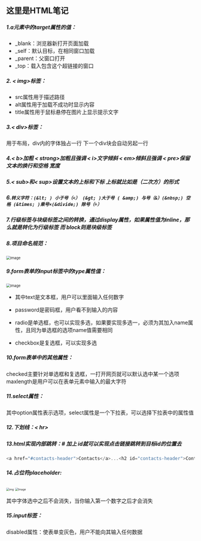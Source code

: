 ## 这里是HTML笔记

##### 1.a元素中的target属性的值：

- _blank：浏览器新打开页面加载
- _self：默认目标，在相同窗口加载
- _parent：父窗口打开
- _top：载入包含这个超链接的窗口



##### 2.  < img>标签：

- src属性用于描述路径
- alt属性用于加载不成功时显示内容
- title属性用于鼠标悬停在图片上显示提示文字



##### 3.< div>标签：

用于布局，div内的字体独占一行 下一个div块会自动另起一行



##### 4.< b>加粗 < strong>加粗且强调 < i>文字倾斜 < em>倾斜且强调 < pre>保留文本的换行和空格 宽度



##### 5.< sub>和< sup>设置文本的上标和下标 上标就比如是（二次方）的形式



##### 6.`转义字符：(&lt; ) 小于号（<） (&gt; )大于号 ( &amp;) 与号（&）(&nbsp;) 空格 (&times; )乘号×(&divide;) 除号（÷）`



##### 7.行级标签与块级标签之间的转换，通过display属性，如果属性值为inline，那么就是转化为行级标签 而 block则是块级标签



##### 8.项目命名规范：

<img src="C:\Users\gjm\AppData\Local\Temp\Image.png" alt="Image" style="zoom: 67%;" />



##### 9.form表单的input标签中的type属性值：

<img src="C:\Users\gjm\AppData\Local\Temp\Image.png" alt="Image" style="zoom: 67%;" />

- 其中text是文本框，用户可以里面输入任何数字

- password是密码框，用户看不到输入的内容

- radio是单选框，也可以实现多选，如果要实现多选一，必须为其加入name属性，且同为单选框的选项name值需要相同

- checkbox是复选框，可以实现多选



##### 10.form表单中的其他属性：

checked主要针对单选框和复选框，一打开网页就可以默认选中某一个选项maxlength是用户可以在表单元素中输入的最大字符



##### 11.select属性：

其中option属性表示选项，select属性是一个下拉表，可以选择下拉表中的属性值



##### 12.下划线：< hr>



##### 13.html实现内部跳转：# 加上 id就可以实现点击链接跳转到目标id的位置去

```js
<a href="#contacts-header">Contacts</a>...<h2 id="contacts-header">Contacts</h2>
```



##### 14.占位符placeholder:

<img src="file:///C:/Users/gjm/AppData/Local/Temp/enhtmlclip/Image.png" alt="img" style="zoom:50%;" />

<img src="C:\Users\gjm\AppData\Local\Temp\Image.png" alt="Image" style="zoom:50%;" />

其中字体选中之后不会消失，当你输入第一个数字之后才会消失



##### 15.input标签：

disabled属性：使表单变灰色，用户不能向其输入任何数据


